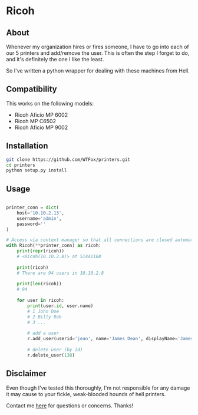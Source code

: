 # Ricoh

## About
Whenever my organization hires or fires someone, I have to go into each of our 5 printers and add/remove the user. This is often the step I forget to do, and it's definitely the one I like the least. 

So I've written a python wrapper for dealing with these machines from Hell. 

## Compatibility
This works on the following models:

* Ricoh Aficio MP 6002
* Ricoh MP C6502
* Ricoh Aficio MP 9002

## Installation
```bash 
git clone https://github.com/WTFox/printers.git
cd printers
python setup.py install
```

## Usage 
```python from printers import Ricoh

printer_conn = dict(
    host='10.10.2.13',
    username='admin',
    password=''
)

# Access via context manager so that all connections are closed automatically.
with Ricoh(**printer_conn) as ricoh:
    print(repr(ricoh))
    # <Ricoh(10.10.2.8)> at 51441168
    
    print(ricoh)
    # There are 94 users in 10.10.2.8
    
    print(len(ricoh))
    # 94
    
    for user in ricoh:
        print(user.id, user.name)
        # 1 John Doe
        # 2 Billy Bob
        # 3 ...
        
        # add a user
        r.add_user(userid='jean', name='James Dean', displayName='James D', email='jdean@gmail.com') 
        
        # delete user (by id)
        r.delete_user(138) 
```

## Disclaimer
Even though I've tested this thoroughly, I'm not responsible for any damage it may cause to your fickle, weak-blooded hounds of hell printers. 

Contact me [here](anthonyfox1988@gmail.com) for questions or concerns. Thanks!